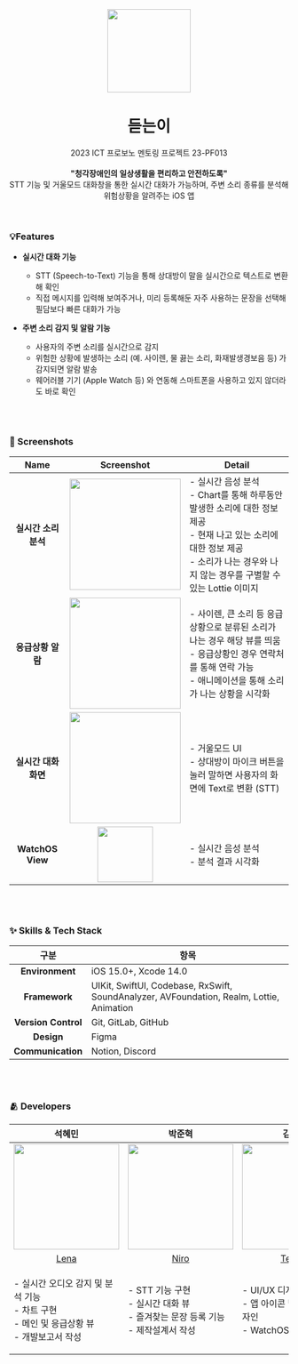 <div align="center" >
  
<img width="150" src="https://github.com/NANIMO2023/23-PF013/assets/99120199/63fc2388-b13a-4757-87c3-4632da447907">

# 듣는이
2023 ICT 프로보노 멘토링 프로젝트 23-PF013 
<br/><br/>
**"청각장애인의 일상생활을 편리하고 안전하도록"** <br/>
STT 기능 및 거울모드 대화창을 통한 실시간 대화가 가능하며, 주변 소리 종류를 분석해 위험상황을 알려주는 iOS 앱 
 
 <br/>
</div>

### 💡Features 
- **실시간 대화 기능**
  - STT (Speech-to-Text) 기능을 통해 상대방이 말을 실시간으로 텍스트로 변환해 확인 
  - 직접 메시지를 입력해 보여주거나, 미리 등록해둔 자주 사용하는 문장을 선택해 필담보다 빠른 대화가 가능
  
- **주변 소리 감지 및 알람 기능**
  - 사용자의 주변 소리를 실시간으로 감지
  - 위험한 상황에 발생하는 소리 (예. 사이렌, 물 끓는 소리, 화재발생경보음 등) 가 감지되면 알람 발송
  - 웨어러블 기기 (Apple Watch 등) 와 연동해 스마트폰을 사용하고 있지 않더라도 바로 확인

<br><br>

### 📱 Screenshots
| Name | Screenshot | Detail |
|:---:|:---:|---|
|**실시간 소리 분석**|<img width="200" src="https://github.com/NANIMO2023/23-PF013/assets/99120199/5eabeb7e-594b-4289-8be5-9b8a06955ad1">| - 실시간 음성 분석<br> - Chart를 통해 하루동안 발생한 소리에 대한 정보 제공<br> - 현재 나고 있는 소리에 대한 정보 제공<br> - 소리가 나는 경우와 나지 않는 경우를 구별할 수 있는 Lottie 이미지|
|**응급상황 알람**|<img width="200" src="https://github.com/NANIMO2023/23-PF013/assets/99120199/a22421c7-6c46-4e0d-a26c-af386d60c06b">|- 사이렌, 큰 소리 등 응급상황으로 분류된 소리가 나는 경우 해당 뷰를 띄움 <br> - 응급상황인 경우 연락처를 통해 연락 가능 <br> - 애니메이션을 통해 소리가 나는 상황을 시각화|
|**실시간 대화 화면**|<img width="200" src="https://github.com/NANIMO2023/23-PF013/assets/99120199/61d53937-1732-41c9-bef8-59e232a069a7">| - 거울모드 UI <br> - 상대방이 마이크 버튼을 눌러 말하면 사용자의 화면에 Text로 변환 (STT)<br>|
|**WatchOS View**|<img width="100" src="https://github.com/NANIMO2023/23-PF013/assets/99120199/18b8539b-de46-4638-a487-0ebbf0b6d56f">|- 실시간 음성 분석<br> - 분석 결과 시각화|


<br><br>

### :sparkles: Skills & Tech Stack
|구분|항목|
|:---:|---|
|**Environment**|iOS 15.0+, Xcode 14.0|
|**Framework**|UIKit, SwiftUI, Codebase, RxSwift, SoundAnalyzer, AVFoundation, Realm, Lottie, Animation|
|**Version Control**|Git, GitLab, GitHub|
|**Design**|Figma|
|**Communication**|Notion, Discord|

<br><br>

### 🫂 Developers

|석혜민|박준혁|김보영|
|:-:|:-:|:-:|
|<img src="https://github.com/lenamin.png" width="190">|<img src="https://github.com/Genesis2010.png" width="190">|<img src="https://user-images.githubusercontent.com/99120199/184615840-80bdb933-d72b-4d80-a91b-abcde2303332.png" width="190">|
|[Lena](https://github.com/lenamin)|[Niro](https://github.com/Genesis2010)|[Teemo](https://github.com/teethemoji)|
|<p align="left">- 실시간 오디오 감지 및 분석 기능<br>- 차트 구현<br>- 메인 및 응급상황 뷰<br>- 개발보고서 작성|<p align="left">- STT 기능 구현<br>- 실시간 대화 뷰<br>- 즐겨찾는 문장 등록 기능<br>- 제작설계서 작성|<p align="left">- UI/UX 디자인 총괄<br>- 앱 아이콘 및 스크린샷 디자인<br>- WatchOS 디자인|
